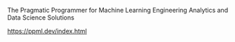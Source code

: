 
The Pragmatic Programmer for Machine Learning
Engineering Analytics and Data Science Solutions

https://ppml.dev/index.html